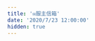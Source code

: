 ```yaml
---
title: '✉️服主信箱'
date: '2020/7/23 12:00:00'
hidden: true
---
```

<script type='text/javascript' src='https://www.wjx.top/handler/jqemed.ashx?activity=rgdbeid&width=760&source=iframe'></script>
